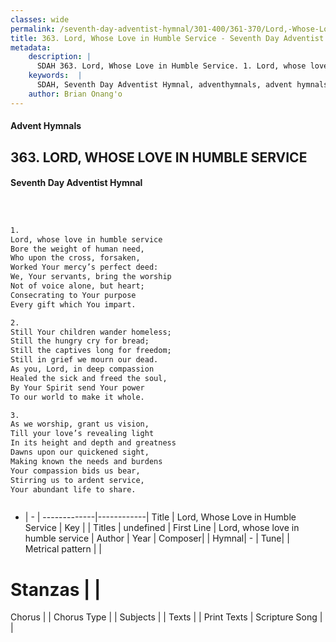 ```yaml
---
classes: wide
permalink: /seventh-day-adventist-hymnal/301-400/361-370/Lord,-Whose-Love-in-Humble-Service/
title: 363. Lord, Whose Love in Humble Service - Seventh Day Adventist Hymnal
metadata:
    description: |
      SDAH 363. Lord, Whose Love in Humble Service. 1. Lord, whose love in humble service Bore the weight of human need, Who upon the cross, forsaken, Worked Your mercy’s perfect deed: We, Your servants, bring the worship Not of voice alone, but heart; Consecrating to Your purpose Every gift which You impart.
    keywords:  |
      SDAH, Seventh Day Adventist Hymnal, adventhymnals, advent hymnals, Lord, Whose Love in Humble Service, Lord, whose love in humble service 
    author: Brian Onang'o
---
```


#### Advent Hymnals
## 363. LORD, WHOSE LOVE IN HUMBLE SERVICE
#### Seventh Day Adventist Hymnal

```txt



1.
Lord, whose love in humble service
Bore the weight of human need,
Who upon the cross, forsaken,
Worked Your mercy’s perfect deed:
We, Your servants, bring the worship
Not of voice alone, but heart;
Consecrating to Your purpose
Every gift which You impart.

2.
Still Your children wander homeless;
Still the hungry cry for bread;
Still the captives long for freedom;
Still in grief we mourn our dead.
As you, Lord, in deep compassion
Healed the sick and freed the soul,
By Your Spirit send Your power
To our world to make it whole.

3.
As we worship, grant us vision,
Till your love’s revealing light
In its height and depth and greatness
Dawns upon our quickened sight,
Making known the needs and burdens
Your compassion bids us bear,
Stirring us to ardent service,
Your abundant life to share.



```

- |   -  |
-------------|------------|
Title | Lord, Whose Love in Humble Service |
Key |  |
Titles | undefined |
First Line | Lord, whose love in humble service |
Author | 
Year | 
Composer|  |
Hymnal|  - |
Tune|  |
Metrical pattern | |
# Stanzas |  |
Chorus |  |
Chorus Type |  |
Subjects |  |
Texts |  |
Print Texts | 
Scripture Song |  |
  
